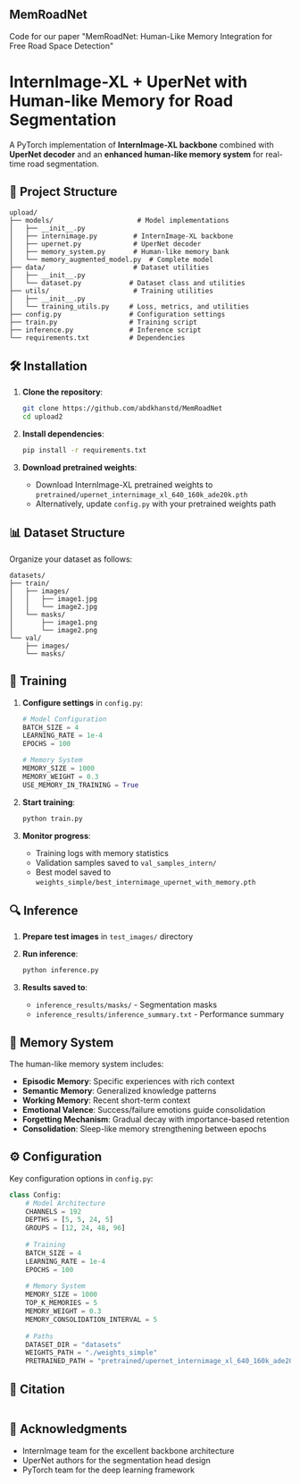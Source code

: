 ## MemRoadNet
Code for our paper "MemRoadNet: Human-Like Memory Integration for Free Road Space Detection"

# InternImage-XL + UperNet with Human-like Memory for Road Segmentation

A PyTorch implementation of **InternImage-XL backbone** combined with **UperNet decoder** and an **enhanced human-like memory system** for real-time road segmentation.

## 📁 Project Structure

```
upload/
├── models/                     # Model implementations
│   ├── __init__.py
│   ├── internimage.py         # InternImage-XL backbone
│   ├── upernet.py             # UperNet decoder
│   ├── memory_system.py       # Human-like memory bank
│   └── memory_augmented_model.py  # Complete model
├── data/                      # Dataset utilities
│   ├── __init__.py
│   └── dataset.py            # Dataset class and utilities
├── utils/                     # Training utilities
│   ├── __init__.py
│   └── training_utils.py     # Loss, metrics, and utilities
├── config.py                 # Configuration settings
├── train.py                  # Training script
├── inference.py              # Inference script
└── requirements.txt          # Dependencies
```

## 🛠️ Installation

1. **Clone the repository**:
   ```bash
   git clone https://github.com/abdkhanstd/MemRoadNet
   cd upload2
   ```

2. **Install dependencies**:
   ```bash
   pip install -r requirements.txt
   ```

3. **Download pretrained weights**:
   - Download InternImage-XL pretrained weights to `pretrained/upernet_internimage_xl_640_160k_ade20k.pth`
   - Alternatively, update `config.py` with your pretrained weights path

## 📊 Dataset Structure

Organize your dataset as follows:
```
datasets/
├── train/
│   ├── images/
│   │   ├── image1.jpg
│   │   └── image2.jpg
│   └── masks/
│       ├── image1.png
│       └── image2.png
└── val/
    ├── images/
    └── masks/
```

## 🚀 Training

1. **Configure settings** in `config.py`:
   ```python
   # Model Configuration
   BATCH_SIZE = 4
   LEARNING_RATE = 1e-4
   EPOCHS = 100
   
   # Memory System
   MEMORY_SIZE = 1000
   MEMORY_WEIGHT = 0.3
   USE_MEMORY_IN_TRAINING = True
   ```

2. **Start training**:
   ```bash
   python train.py
   ```

3. **Monitor progress**:
   - Training logs with memory statistics
   - Validation samples saved to `val_samples_intern/`
   - Best model saved to `weights_simple/best_internimage_upernet_with_memory.pth`

## 🔍 Inference

1. **Prepare test images** in `test_images/` directory

2. **Run inference**:
   ```bash
   python inference.py
   ```

3. **Results saved to**:
   - `inference_results/masks/` - Segmentation masks
   - `inference_results/inference_summary.txt` - Performance summary

## 🧠 Memory System

The human-like memory system includes:

- **Episodic Memory**: Specific experiences with rich context
- **Semantic Memory**: Generalized knowledge patterns  
- **Working Memory**: Recent short-term context
- **Emotional Valence**: Success/failure emotions guide consolidation
- **Forgetting Mechanism**: Gradual decay with importance-based retention
- **Consolidation**: Sleep-like memory strengthening between epochs

## ⚙️ Configuration

Key configuration options in `config.py`:

```python
class Config:
    # Model Architecture
    CHANNELS = 192
    DEPTHS = [5, 5, 24, 5]
    GROUPS = [12, 24, 48, 96]
    
    # Training
    BATCH_SIZE = 4
    LEARNING_RATE = 1e-4
    EPOCHS = 100
    
    # Memory System
    MEMORY_SIZE = 1000
    TOP_K_MEMORIES = 5
    MEMORY_WEIGHT = 0.3
    MEMORY_CONSOLIDATION_INTERVAL = 5
    
    # Paths
    DATASET_DIR = "datasets"
    WEIGHTS_PATH = "./weights_simple"
    PRETRAINED_PATH = "pretrained/upernet_internimage_xl_640_160k_ade20k.pth"
```


## 📝 Citation

```bibtex

```


## 🙏 Acknowledgments

- InternImage team for the excellent backbone architecture
- UperNet authors for the segmentation head design
- PyTorch team for the deep learning framework
